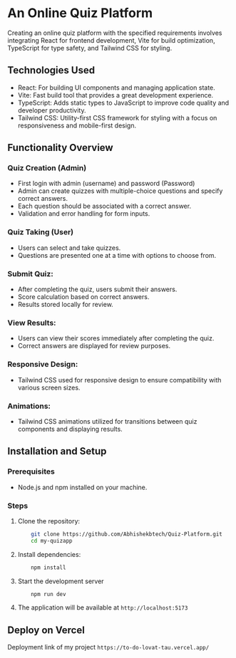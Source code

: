 # An Online Quiz Platform

Creating an online quiz platform with the specified requirements involves integrating React for frontend development, Vite for build optimization, TypeScript for type safety, and Tailwind CSS for styling.

## Technologies Used

- React: For building UI components and managing application state.
- Vite: Fast build tool that provides a great development experience.
- TypeScript: Adds static types to JavaScript to improve code quality and developer productivity.
- Tailwind CSS: Utility-first CSS framework for styling with a focus on responsiveness and mobile-first design.

## Functionality Overview

### Quiz Creation (Admin)
- First login with admin (username) and password (Password)
- Admin can create quizzes with multiple-choice questions and specify correct answers.
- Each question should be associated with a correct answer.
- Validation and error handling for form inputs.

### Quiz Taking (User)
- Users can select and take quizzes.
- Questions are presented one at a time with options to choose from.

### Submit Quiz:
- After completing the quiz, users submit their answers.
- Score calculation based on correct answers.
- Results stored locally for review.

### View Results:
- Users can view their scores immediately after completing the quiz.
- Correct answers are displayed for review purposes.

### Responsive Design:
- Tailwind CSS used for responsive design to ensure compatibility with various screen sizes.

### Animations:
- Tailwind CSS animations utilized for transitions between quiz components and displaying results.

## Installation and Setup
### Prerequisites

- Node.js and npm installed on your machine.

### Steps

1. Clone the repository:
    ```sh
        git clone https://github.com/Abhishekbtech/Quiz-Platform.git
        cd my-quizapp
    ```
2. Install dependencies:
    ```sh
        npm install
    ```
3. Start the development server
    ```sh
        npm run dev
    ```

4. The application will be available at `http://localhost:5173`

## Deploy on Vercel

Deployment link of my project `https://to-do-lovat-tau.vercel.app/`